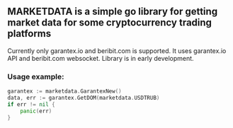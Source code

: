 ## MARKETDATA is a simple go library for getting market data for some cryptocurrency trading platforms

Currently only garantex.io and beribit.com is supported.
It uses garantex.io API and beribit.com websocket.
Library is in early development.

### Usage example:

```go
garantex := marketdata.GarantexNew()
data, err := garantex.GetDOM(marketdata.USDTRUB)
if err != nil {
    panic(err)
}
```